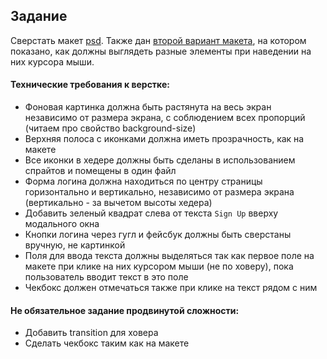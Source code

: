 ## Задание

Сверстать макет [psd](Journey.psd). Также дан [второй вариант макета](Journey_Hover.psd), на котором показано, как должны выглядеть разные элементы при наведении на них курсора мыши. 

#### Технические требования к верстке:
+ Фоновая картинка должна быть растянута на весь экран независимо от размера экрана, с соблюдением всех пропорций (читаем про свойство background-size)
+ Верхняя полоса с иконками должна иметь прозрачность, как на макете
+ Все иконки в хедере должны быть сделаны в использованием спрайтов и помещены в один файл
+ Форма логина должна находиться по центру страницы горизонтально и вертикально, независимо от размера экрана (вертикально - за вычетом высоты хедера)
+ Добавить зеленый квадрат слева от текста `Sign Up` вверху модального окна
+ Кнопки логина через гугл и фейсбук должны быть сверстаны вручную, не картинкой
+ Поля для ввода текста должны выделяться так как первое поле на макете при клике на них курсором мыши (не по ховеру), пока пользователь вводит текст в это поле
+ Чекбокс должен отмечаться также при клике на текст рядом с ним

#### Не обязательное задание продвинутой сложности:
- Добавить transition для ховера
- Сделать чекбокс таким как на макете